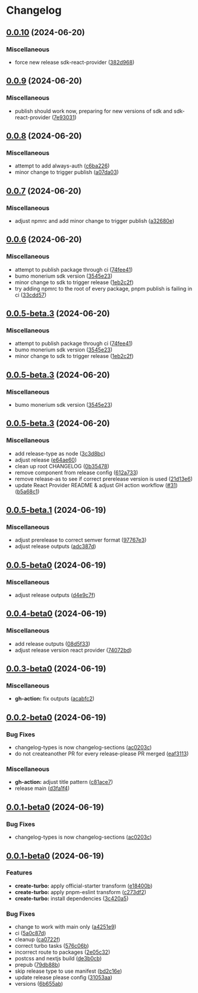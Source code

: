 # Changelog

## [0.0.10](https://github.com/monerium/js-monorepo/compare/monorepo-v0.0.9...monorepo-v0.0.10) (2024-06-20)


### Miscellaneous

* force new release sdk-react-provider ([382d968](https://github.com/monerium/js-monorepo/commit/382d96823976d34071b02aabc834cf582c099d02))

## [0.0.9](https://github.com/monerium/js-monorepo/compare/monorepo-v0.0.8...monorepo-v0.0.9) (2024-06-20)


### Miscellaneous

* publish should work now, preparing for new versions of sdk and sdk-react-provider ([7e93031](https://github.com/monerium/js-monorepo/commit/7e930313fb54636afb71cd69d7ab860ed571ea6d))

## [0.0.8](https://github.com/monerium/js-monorepo/compare/monorepo-v0.0.7...monorepo-v0.0.8) (2024-06-20)


### Miscellaneous

* attempt to add always-auth ([c6ba226](https://github.com/monerium/js-monorepo/commit/c6ba226485e82e6ab75c3c121d98454c041d8f75))
* minor change to trigger publish ([a07da03](https://github.com/monerium/js-monorepo/commit/a07da035d4909af918c5f6f5ef53b59084fc6dd5))

## [0.0.7](https://github.com/monerium/js-monorepo/compare/monorepo-v0.0.6...monorepo-v0.0.7) (2024-06-20)


### Miscellaneous

* adjust npmrc and add minor change to trigger publish ([a32680e](https://github.com/monerium/js-monorepo/commit/a32680e32a3b933bc5aefd5cb8eceb2d409ef312))

## [0.0.6](https://github.com/monerium/js-monorepo/compare/monorepo-v0.0.5-beta.3...monorepo-v0.0.6) (2024-06-20)


### Miscellaneous

* attempt to publish package through ci ([74fee41](https://github.com/monerium/js-monorepo/commit/74fee414c11b6a8c3c2fc541e62783605b20f5de))
* bumo monerium sdk version ([3545e23](https://github.com/monerium/js-monorepo/commit/3545e230d0617fa428ac3d78e2f8af90685f5ac1))
* minor change to sdk to trigger release ([1eb2c2f](https://github.com/monerium/js-monorepo/commit/1eb2c2f0a30ab922e1552410d766df196a3b3c49))
* try adding npmrc to the root of every package, pnpm publish is failing in ci ([33cdd57](https://github.com/monerium/js-monorepo/commit/33cdd57dedf4d6d73baeeb4222856a1c825c0e28))

## [0.0.5-beta.3](https://github.com/monerium/js-monorepo/compare/monorepo-v0.0.5-beta.3...monorepo-v0.0.5-beta.3) (2024-06-20)


### Miscellaneous

* attempt to publish package through ci ([74fee41](https://github.com/monerium/js-monorepo/commit/74fee414c11b6a8c3c2fc541e62783605b20f5de))
* bumo monerium sdk version ([3545e23](https://github.com/monerium/js-monorepo/commit/3545e230d0617fa428ac3d78e2f8af90685f5ac1))
* minor change to sdk to trigger release ([1eb2c2f](https://github.com/monerium/js-monorepo/commit/1eb2c2f0a30ab922e1552410d766df196a3b3c49))

## [0.0.5-beta.3](https://github.com/monerium/js-monorepo/compare/monorepo-v0.0.5-beta.3...monorepo-v0.0.5-beta.3) (2024-06-20)


### Miscellaneous

* bumo monerium sdk version ([3545e23](https://github.com/monerium/js-monorepo/commit/3545e230d0617fa428ac3d78e2f8af90685f5ac1))

## [0.0.5-beta.3](https://github.com/monerium/js-monorepo/compare/monorepo-v0.0.5-beta.1...monorepo-v0.0.5-beta.3) (2024-06-20)


### Miscellaneous

* add release-type as node ([3c3d8bc](https://github.com/monerium/js-monorepo/commit/3c3d8bc9e6e8b253baf4be260d4a9b4098dc351b))
* adjust release ([e64ae60](https://github.com/monerium/js-monorepo/commit/e64ae60fad82f5875af2fd1e87742c4dcf350ad5))
* clean up root CHANGELOG ([0b35478](https://github.com/monerium/js-monorepo/commit/0b35478d538a0aa9d6c0d45bf9b4c22f4eda8f76))
* remove component from release config ([612a733](https://github.com/monerium/js-monorepo/commit/612a733783b0c2a32bfc8107102d4cc2174fad2d))
* remove release-as to see if correct prerelease version is used ([21d13e6](https://github.com/monerium/js-monorepo/commit/21d13e6ef77e2ea632b094b5571ca7095e7cf2cf))
* update React Provider README & adjust GH action workflow ([#31](https://github.com/monerium/js-monorepo/issues/31)) ([b5a68c1](https://github.com/monerium/js-monorepo/commit/b5a68c19f6b4636df093bd3eb398b8b2dd9e132d))

## [0.0.5-beta.1](https://github.com/monerium/js-monorepo/compare/monorepo-v0.0.5-beta0...monorepo-v0.0.5-beta.1) (2024-06-19)


### Miscellaneous

* adjust prerelease to correct semver format ([97767e3](https://github.com/monerium/js-monorepo/commit/97767e380c3394c2c26b3c1a12408e1895b7a8f3))
* adjust release outputs ([adc387d](https://github.com/monerium/js-monorepo/commit/adc387dfed1972daadaa2651f4d4ad22ef538485))

## [0.0.5-beta0](https://github.com/monerium/js-monorepo/compare/monorepo-v0.0.4-beta0...monorepo-v0.0.5-beta0) (2024-06-19)


### Miscellaneous

* adjust release outputs ([d4e9c7f](https://github.com/monerium/js-monorepo/commit/d4e9c7ff92bd9edade04266b72ee24d5aaca9b80))

## [0.0.4-beta0](https://github.com/monerium/js-monorepo/compare/monorepo-v0.0.3-beta0...monorepo-v0.0.4-beta0) (2024-06-19)


### Miscellaneous

* add release outputs ([08d5f33](https://github.com/monerium/js-monorepo/commit/08d5f3390b942361b5da527b7d7c499ed4483d8f))
* adjust release version react provider ([74072bd](https://github.com/monerium/js-monorepo/commit/74072bd2f10c8d145a99c345a5e62f1fc738a2d4))

## [0.0.3-beta0](https://github.com/monerium/js-monorepo/compare/monorepo-v0.0.2-beta0...monorepo-v0.0.3-beta0) (2024-06-19)


### Miscellaneous

* **gh-action:** fix outputs ([acabfc2](https://github.com/monerium/js-monorepo/commit/acabfc2aeba3b7011d11045954925d6c7198dd3d))

## [0.0.2-beta0](https://github.com/monerium/js-monorepo/compare/monorepo-v0.0.1-beta0...monorepo-v0.0.2-beta0) (2024-06-19)


### Bug Fixes

* changelog-types is now changelog-sections ([ac0203c](https://github.com/monerium/js-monorepo/commit/ac0203cadfef92bba909fb174a239e346e50ec29))
* do not createanother PR for every release-please PR merged ([eaf3113](https://github.com/monerium/js-monorepo/commit/eaf31136d2727dc29f6c7ea44d7368bb8a34394a))


### Miscellaneous

* **gh-action:** adjust title pattern ([c81ace7](https://github.com/monerium/js-monorepo/commit/c81ace7623399b5f1f753d2e157d6155fde1fa2a))
* release main ([d3fa1f4](https://github.com/monerium/js-monorepo/commit/d3fa1f4eb6165ede93dd7335072e5afc2c8df560))

## [0.0.1-beta0](https://github.com/monerium/js-monorepo/compare/monorepo-v0.0.1-beta0...monorepo-v0.0.1-beta0) (2024-06-19)


### Bug Fixes

* changelog-types is now changelog-sections ([ac0203c](https://github.com/monerium/js-monorepo/commit/ac0203cadfef92bba909fb174a239e346e50ec29))

## [0.0.1-beta0](https://github.com/monerium/js-monorepo/compare/monorepo-v0.0.2...monorepo-v0.0.1-beta0) (2024-06-19)


### Features

* **create-turbo:** apply official-starter transform ([e18400b](https://github.com/monerium/js-monorepo/commit/e18400b18b389a438e30c14192d73d11ce12fe33))
* **create-turbo:** apply pnpm-eslint transform ([c273df2](https://github.com/monerium/js-monorepo/commit/c273df20f2a56b126ca616ac713292eb59a37476))
* **create-turbo:** install dependencies ([3c420a5](https://github.com/monerium/js-monorepo/commit/3c420a5f3f63ebbda5888e1135c2785c17c1666e))


### Bug Fixes

* change to work with main only ([a4251e9](https://github.com/monerium/js-monorepo/commit/a4251e9df6878acef01d6cc402bba0aceac9fc1f))
* ci ([5a0c87d](https://github.com/monerium/js-monorepo/commit/5a0c87df35799b90a6f0c6e5affba74feff16d31))
* cleanup ([ca0722f](https://github.com/monerium/js-monorepo/commit/ca0722fde7eb03ee578ee0d228433af359b74fc2))
* correct turbo tasks ([576c06b](https://github.com/monerium/js-monorepo/commit/576c06b2b6cf203ac68f704df618431b81e7f3f5))
* incorrect route to packages ([2e05c32](https://github.com/monerium/js-monorepo/commit/2e05c3288b19a91baf53245563f8d3c9201d0c14))
* postcss and nextjs build ([de3b0cb](https://github.com/monerium/js-monorepo/commit/de3b0cb5ee2484760c2be9baeb6f468bd1aaf13e))
* prepub ([79db88b](https://github.com/monerium/js-monorepo/commit/79db88b98a0a03c16a9772bd6239068895a3e49f))
* skip release type to use manifest ([bd2c16e](https://github.com/monerium/js-monorepo/commit/bd2c16ec6241cef4a061089c76f5ae8c33b73c2f))
* update release please config ([31053aa](https://github.com/monerium/js-monorepo/commit/31053aa0b138329a58a30177313edc124b29e480))
* versions ([6b655ab](https://github.com/monerium/js-monorepo/commit/6b655abd34eddf82b3e5baaa35a3c9e6a1479795))
